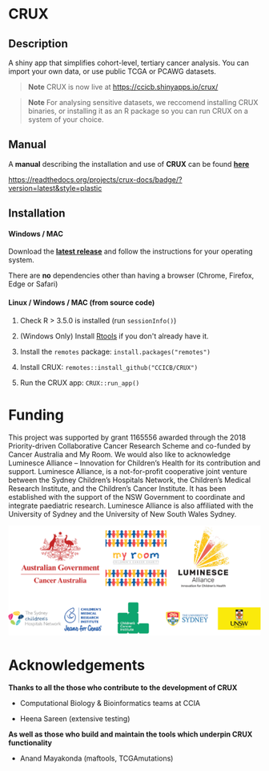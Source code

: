 # CRUX


## Description

A shiny app that simplifies cohort-level, tertiary cancer analysis.
You can import your own data, or use public TCGA or PCAWG datasets.

> **Note**
> CRUX is now live at https://ccicb.shinyapps.io/crux/


> **Note**
> For analysing sensitive datasets, we reccomend installing CRUX binaries, or installing it as an R package so you can run CRUX on a system of your choice.


## Manual
A **manual** describing the installation and use of **CRUX** can be found [**here**](https://crux-docs.readthedocs.io/en/latest/index.html)

https://readthedocs.org/projects/crux-docs/badge/?version=latest&style=plastic

## Installation

#### Windows / MAC
Download the [**latest release**](https://github.com/CCICB/CRUX/releases) and follow the instructions for your operating system.

There are **no** dependencies other than having a browser (Chrome, Firefox, Edge or Safari)

#### Linux / Windows / MAC (from source code)

1. Check R > 3.5.0 is installed (run `sessionInfo()`)

2. (Windows Only) Install [Rtools](https://cran.r-project.org/bin/windows/Rtools/) if you don't already have it.

3. Install the `remotes` package:  `install.packages("remotes")`

4. Install CRUX: `remotes::install_github("CCICB/CRUX")`

5. Run the CRUX app: `CRUX::run_app()`


# Funding
This project was supported by grant 1165556 awarded through the 2018 Priority-driven Collaborative Cancer Research Scheme and co-funded by Cancer Australia and My Room. We would also like to acknowledge Luminesce Alliance – Innovation for Children’s Health for its contribution and support. Luminesce Alliance, is a not-for-profit cooperative joint venture between the Sydney Children’s Hospitals Network, the Children’s Medical Research Institute, and the Children’s Cancer Institute. It has been established with the support of the NSW Government to coordinate and integrate paediatric research. Luminesce Alliance is also affiliated with the University of Sydney and the University of New South Wales Sydney.

![Supporting Organisation Logos](inst/logos/support_organisations_extensive_wide.png)


# Acknowledgements

**Thanks to all the those who contribute to the development of CRUX**

- Computational Biology & Bioinformatics teams at CCIA

- Heena Sareen (extensive testing)

**As well as those who build and maintain the tools which underpin CRUX functionality**

- Anand Mayakonda (maftools, TCGAmutations)
